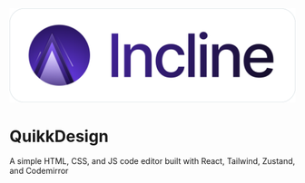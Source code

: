 <picture>
  <source media="(prefers-color-scheme: dark)" srcset="./public/banner-dark.png">
  <img alt="Incline banner light mode" src="./public/banner.png" />
</picture>

# QuikkDesign

A simple HTML, CSS, and JS code editor built with React, Tailwind, Zustand, and Codemirror
